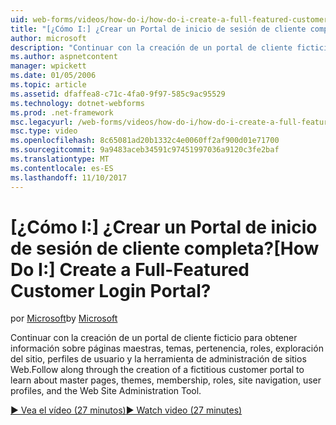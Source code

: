 ```yaml
---
uid: web-forms/videos/how-do-i/how-do-i-create-a-full-featured-customer-login-portal
title: "[¿Cómo I:] ¿Crear un Portal de inicio de sesión de cliente completa? | Microsoft Docs"
author: microsoft
description: "Continuar con la creación de un portal de cliente ficticio para obtener información sobre páginas maestras, temas, pertenencia a grupos, roles, exploración del sitio, los perfiles de usuario y..."
ms.author: aspnetcontent
manager: wpickett
ms.date: 01/05/2006
ms.topic: article
ms.assetid: dfaffea8-c71c-4fa0-9f97-585c9ac95529
ms.technology: dotnet-webforms
ms.prod: .net-framework
msc.legacyurl: /web-forms/videos/how-do-i/how-do-i-create-a-full-featured-customer-login-portal
msc.type: video
ms.openlocfilehash: 8c65081ad20b1332c4e0060ff2af900d01e71700
ms.sourcegitcommit: 9a9483aceb34591c97451997036a9120c3fe2baf
ms.translationtype: MT
ms.contentlocale: es-ES
ms.lasthandoff: 11/10/2017
---
```

<a name="how-do-i-create-a-full-featured-customer-login-portal"></a><span data-ttu-id="01fdc-104">[¿Cómo I:] ¿Crear un Portal de inicio de sesión de cliente completa?</span><span class="sxs-lookup"><span data-stu-id="01fdc-104">[How Do I:] Create a Full-Featured Customer Login Portal?</span></span>
====================
<span data-ttu-id="01fdc-105">por [Microsoft](https://github.com/microsoft)</span><span class="sxs-lookup"><span data-stu-id="01fdc-105">by [Microsoft](https://github.com/microsoft)</span></span>

<span data-ttu-id="01fdc-106">Continuar con la creación de un portal de cliente ficticio para obtener información sobre páginas maestras, temas, pertenencia, roles, exploración del sitio, perfiles de usuario y la herramienta de administración de sitios Web.</span><span class="sxs-lookup"><span data-stu-id="01fdc-106">Follow along through the creation of a fictitious customer portal to learn about master pages, themes, membership, roles, site navigation, user profiles, and the Web Site Administration Tool.</span></span>

[<span data-ttu-id="01fdc-107">&#9654; Vea el vídeo (27 minutos)</span><span class="sxs-lookup"><span data-stu-id="01fdc-107">&#9654; Watch video (27 minutes)</span></span>](https://channel9.msdn.com/Blogs/ASP-NET-Site-Videos/how-do-i-create-a-full-featured-customer-login-portal)

